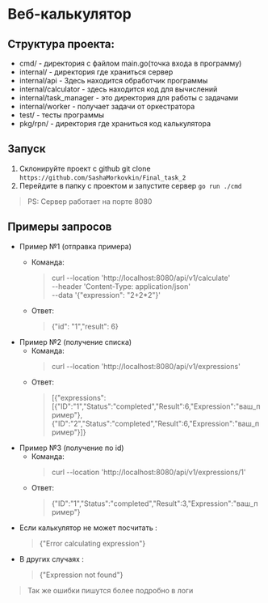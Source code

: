 # Веб-калькулятор
## Структура проекта:
+ cmd/ - директория с файлом main.go(точка входа в программу)
+ internal/ - директория где храниться сервер
+ internal/api - Здесь находится обработчик программы
+ internal/calculator - здесь находится код для вычислений
+ internal/task_manager - это директория для работы с задачами
+ internal/worker - получает задачи от оркестратора
+ test/ - тесты программы
+ pkg/rpn/ - директория где храниться код калькулятора

## Запуск
1. Склонируйте проект с github git clone ```https://github.com/SashaMorkovkin/Final_task_2```
2. Перейдите в папку с проектом и запустите сервер ```go run ./cmd```
> PS: Сервер работает на порте 8080

## Примеры запросов
+ Пример №1 (отправка примера)
    + Команда:
        >curl --location 'http://localhost:8080/api/v1/calculate' \
        >--header 'Content-Type: application/json' \
        >--data '{"expression": "2+2*2"}'

    + Ответ:
        >{"id": "1","result": 6}
+ Пример №2 (получение списка)
    + Команда:
        >curl --location 'http://localhost:8080/api/v1/expressions'
    + Ответ:
        >[{"expressions":[{"ID":"1","Status":"completed","Result":6,"Expression":"ваш_пример"},{"ID":"2","Status":"completed","Result":6,"Expression":"ваш_пример"}]}
+ Пример №3 (получение по id)
    + Команда:
        >curl --location 'http://localhost:8080/api/v1/expressions/1'
    + Ответ:
        > {"ID":"1","Status":"completed","Result":3,"Expression":"ваш_пример"}
+ Если калькулятор не может посчитать :
    >{"Error calculating expression"}
+ В других случаях :
    >{"Expression not found"}

>Так же ошибки пишутся более подробно в логи

